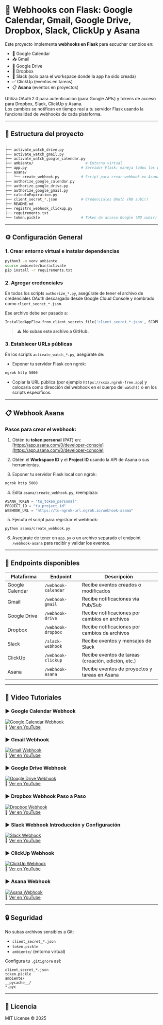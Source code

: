 # 🔔 Webhooks con Flask: Google Calendar, Gmail, Google Drive, Dropbox, Slack, ClickUp y Asana

Este proyecto implementa **webhooks en Flask** para escuchar cambios en:

- 📅 Google Calendar  
- 📥 Gmail  
- 📂 Google Drive  
- 📁 Dropbox  
- 💬 Slack (solo para el workspace donde la app ha sido creada)  
- ✅ ClickUp (eventos en tareas)  
- 📋 **Asana** (eventos en proyectos)

Utiliza OAuth 2.0 para autenticación (para Google APIs) y tokens de acceso para Dropbox, Slack, ClickUp y Asana.  
Los cambios se notifican en tiempo real a tu servidor Flask usando la funcionalidad de webhooks de cada plataforma.

---

## 📁 Estructura del proyecto

```bash
.
├── activate_watch_drive.py
├── activate_watch_gmail.py
├── activate_watch_google_calendar.py
├── ambiente/                        # Entorno virtual
├── app.py                         # Servidor Flask: maneja todos los webhooks
├── asana/
│   └── create_webhook.py          # Script para crear webhook en Asana
├── authorize_google_calendar.py
├── authorize_google_drive.py
├── authorize_google_gmail.py
├── calculoExpiration.py
├── client_secret_*.json           # Credenciales OAuth (NO subir)
├── README.md
├── registro_webhook_clickup.py
├── requirements.txt
└── token.pickle                   # Token de acceso Google (NO subir)
```

---

## ⚙️ Configuración General

### 1. Crear entorno virtual e instalar dependencias

```bash
python3 -m venv ambiente
source ambiente/bin/activate
pip install -r requirements.txt
```

### 2. Agregar credenciales

En todos los scripts `authorize_*.py`, asegúrate de tener el archivo de credenciales OAuth descargado desde Google Cloud Console y nombrado como `client_secret_*.json`.

Ese archivo debe ser pasado a:

```python
InstalledAppFlow.from_client_secrets_file('client_secret_*.json', SCOPES)
```

> ⚠️ **No subas este archivo a GitHub.**

### 3. Establecer URLs públicas

En los scripts `activate_watch_*.py`, asegúrate de:

- Exponer tu servidor Flask con ngrok:

```bash
ngrok http 5000
```

- Copiar la URL pública (por ejemplo `https://xxxx.ngrok-free.app`) y colocarla como dirección del webhook en el cuerpo del `watch()` o en los scripts específicos.

---

## 📋 Webhook Asana

### Pasos para crear el webhook:

1. Obtén tu **token personal** (PAT) en:  
   [https://app.asana.com/0/developer-console](https://app.asana.com/0/developer-console)

2. Obtén el **Workspace ID** y el **Project ID** usando la API de Asana o sus herramientas.

3. Exponer tu servidor Flask local con ngrok:

```bash
ngrok http 5000
```

4. Edita `asana/create_webhook.py`, reemplaza:

```python
ASANA_TOKEN = "tu_token_personal"
PROJECT_ID = "tu_project_id"
WEBHOOK_URL = "https://tu-ngrok-url.ngrok.io/webhook-asana"
```

5. Ejecuta el script para registrar el webhook:

```bash
python asana/create_webhook.py
```

6. Asegúrate de tener en `app.py` o un archivo separado el endpoint `/webhook-asana` para recibir y validar los eventos.

---

## 🚀 Endpoints disponibles

| Plataforma       | Endpoint             | Descripción                                         |
|------------------|----------------------|----------------------------------------------------|
| Google Calendar  | `/webhook-calendar`  | Recibe eventos creados o modificados               |
| Gmail            | `/webhook-gmail`     | Recibe notificaciones vía Pub/Sub                   |
| Google Drive     | `/webhook-drive`     | Recibe notificaciones por cambios en archivos      |
| Dropbox          | `/webhook-dropbox`   | Recibe notificaciones por cambios de archivos      |
| Slack            | `/slack-webhook`     | Recibe eventos y mensajes de Slack                  |
| ClickUp          | `/webhook-clickup`   | Recibe eventos de tareas (creación, edición, etc.) |
| Asana            | `/webhook-asana`     | Recibe eventos de proyectos y tareas en Asana      |

---

## 🎥 Video Tutoriales

### ▶️ Google Calendar Webhook  
[![Google Calendar Webhook](https://img.youtube.com/vi/kVy_RRfCHXQ/0.jpg)](https://youtu.be/kVy_RRfCHXQ)  
🔗 [Ver en YouTube](https://youtu.be/kVy_RRfCHXQ)

### ▶️ Gmail Webhook  
[![Gmail Webhook](https://img.youtube.com/vi/rGWagmPi_ek/0.jpg)](https://youtu.be/rGWagmPi_ek)  
🔗 [Ver en YouTube](https://youtu.be/rGWagmPi_ek)

### ▶️ Google Drive Webhook  
[![Google Drive Webhook](https://img.youtube.com/vi/vaf4G8jagUo/0.jpg)](https://youtu.be/vaf4G8jagUo)  
🔗 [Ver en YouTube](https://youtu.be/vaf4G8jagUo)

### ▶️ Dropbox Webhook Paso a Paso  
[![Dropbox Webhook](https://img.youtube.com/vi/uzKjRO4pOfc/0.jpg)](https://youtu.be/uzKjRO4pOfc)  
🔗 [Ver en YouTube](https://youtu.be/uzKjRO4pOfc)

### ▶️ Slack Webhook Introducción y Configuración  
[![Slack Webhook](https://img.youtube.com/vi/-V7rQy6kGSQ/0.jpg)](https://youtu.be/-V7rQy6kGSQ)  
🔗 [Ver en YouTube](https://youtu.be/-V7rQy6kGSQ)

### ▶️ ClickUp Webhook  
[![ClickUp Webhook](https://img.youtube.com/vi/NLrBBENwhRw/0.jpg)](https://youtu.be/NLrBBENwhRw)  
🔗 [Ver en YouTube](https://youtu.be/NLrBBENwhRw)

### ▶️ **Asana Webhook**  
[![Asana Webhook](https://img.youtube.com/vi/29fHsNAd1fQ/0.jpg)](https://youtu.be/29fHsNAd1fQ)  
🔗 [Ver en YouTube](https://youtu.be/29fHsNAd1fQ)

---

## 🔒 Seguridad

No subas archivos sensibles a Git:

- `client_secret_*.json`
- `token.pickle`
- `ambiente/` (entorno virtual)

Configura tu `.gitignore` así:

```gitignore
client_secret_*.json
token.pickle
ambiente/
__pycache__/
*.pyc
```

---

## 🪪 Licencia

MIT License © 2025
